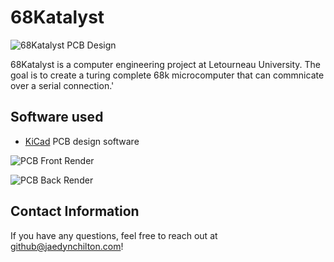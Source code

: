 # 68Katalyst

![68Katalyst PCB Design](68Katalyst_PCB_Layers.png)

68Katalyst is a computer engineering project at Letourneau University. The goal is to create a turing complete 68k microcomputer that can commnicate over a serial connection.'

## Software used

- [KiCad](https://www.kicad.org/) PCB design software


![PCB Front Render](68Katalyst_PCB_Front.png)


![PCB Back Render](68Katalyst_PCB_Back.png)

## Contact Information

If you have any questions, feel free to reach out at github@jaedynchilton.com!